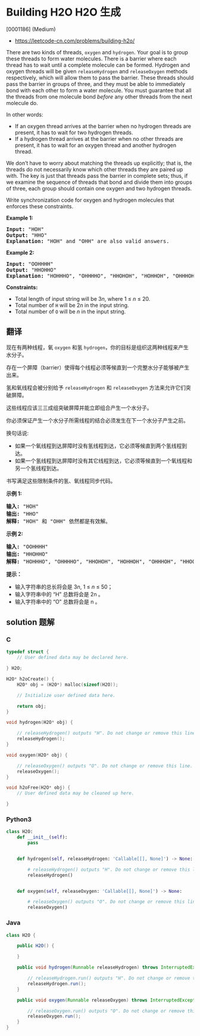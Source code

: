 # Building H2O H2O 生成

[0001186] (Medium)

- https://leetcode-cn.com/problems/building-h2o/

There are two kinds of threads, `oxygen` and `hydrogen`. Your goal is to group these threads to form water molecules. There is a barrier where each thread has to wait until a complete molecule can be formed. Hydrogen and oxygen threads will be given `releaseHydrogen` and `releaseOxygen` methods respectively, which will allow them to pass the barrier. These threads should pass the barrier in groups of three, and they must be able to immediately bond with each other to form a water molecule. You must guarantee that all the threads from one molecule bond _before_ any other threads from the next molecule do.

In other words:

- If an oxygen thread arrives at the barrier when no hydrogen threads are present, it has to wait for two hydrogen threads.
- If a hydrogen thread arrives at the barrier when no other threads are present, it has to wait for an oxygen thread and another hydrogen thread.

We don’t have to worry about matching the threads up explicitly; that is, the threads do not necessarily know which other threads they are paired up with. The key is just that threads pass the barrier in complete sets; thus, if we examine the sequence of threads that bond and divide them into groups of three, each group should contain one oxygen and two hydrogen threads.

Write synchronization code for oxygen and hydrogen molecules that enforces these constraints.

**Example 1:**

<pre><strong>Input: </strong><span id="example-input-1-1">"HOH"</span>
<strong>Output: </strong><span id="example-output-1">"HHO"
<strong>Explanation:</strong> "HOH" and "OHH" are also valid answers.</span>
</pre>

**Example 2:**

<pre><strong>Input: </strong><span id="example-input-1-1">"OOHHHH"</span>
<strong>Output: </strong><span id="example-output-1">"HHOHHO"
<strong>Explanation:</strong> "HOHHHO", "OHHHHO", "HHOHOH", "HOHHOH", "OHHHOH", "HHOOHH", "HOHOHH" and "OHHOHH" are also valid answers.</span>
</pre>

**Constraints:**

- Total length of input string will be 3*n*, where 1 ≤ *n* ≤ 20.
- Total number of `H` will be 2*n* in the input string.
- Total number of `O` will be *n* in the input string.

## 翻译

现在有两种线程，氧 `oxygen` 和氢 `hydrogen`，你的目标是组织这两种线程来产生水分子。

存在一个屏障（barrier）使得每个线程必须等候直到一个完整水分子能够被产生出来。

氢和氧线程会被分别给予 `releaseHydrogen` 和 `releaseOxygen` 方法来允许它们突破屏障。

这些线程应该三三成组突破屏障并能立即组合产生一个水分子。

你必须保证产生一个水分子所需线程的结合必须发生在下一个水分子产生之前。

换句话说:

- 如果一个氧线程到达屏障时没有氢线程到达，它必须等候直到两个氢线程到达。
- 如果一个氢线程到达屏障时没有其它线程到达，它必须等候直到一个氧线程和另一个氢线程到达。

书写满足这些限制条件的氢、氧线程同步代码。

**示例 1:**

<pre><strong>输入: </strong>"HOH"
<strong>输出: </strong>"HHO"
<strong>解释:</strong> "HOH" 和 "OHH" 依然都是有效解。
</pre>

**示例 2:**

<pre><strong>输入: </strong>"OOHHHH"
<strong>输出: </strong>"HHOHHO"
<strong>解释:</strong> "HOHHHO", "OHHHHO", "HHOHOH", "HOHHOH", "OHHHOH", "HHOOHH", "HOHOHH" 和 "OHHOHH" 依然都是有效解。
</pre>

**提示：**

- 输入字符串的总长将会是 3*n*, 1 ≤ *n* ≤ 50；
- 输入字符串中的 “H” 总数将会是 2n 。
- 输入字符串中的 “O” 总数将会是 n 。

## solution 题解

### C

```c
typedef struct {
    // User defined data may be declared here.

} H2O;

H2O* h2oCreate() {
    H2O* obj = (H2O*) malloc(sizeof(H2O));

    // Initialize user defined data here.

    return obj;
}

void hydrogen(H2O* obj) {

    // releaseHydrogen() outputs "H". Do not change or remove this line.
    releaseHydrogen();
}

void oxygen(H2O* obj) {

    // releaseOxygen() outputs "O". Do not change or remove this line.
    releaseOxygen();
}

void h2oFree(H2O* obj) {
    // User defined data may be cleaned up here.

}
```

### Python3

```python
class H2O:
    def __init__(self):
        pass


    def hydrogen(self, releaseHydrogen: 'Callable[[], None]') -> None:

        # releaseHydrogen() outputs "H". Do not change or remove this line.
        releaseHydrogen()


    def oxygen(self, releaseOxygen: 'Callable[[], None]') -> None:

        # releaseOxygen() outputs "O". Do not change or remove this line.
        releaseOxygen()
```

### Java

```java
class H2O {

    public H2O() {

    }

    public void hydrogen(Runnable releaseHydrogen) throws InterruptedException {

        // releaseHydrogen.run() outputs "H". Do not change or remove this line.
        releaseHydrogen.run();
    }

    public void oxygen(Runnable releaseOxygen) throws InterruptedException {

        // releaseOxygen.run() outputs "O". Do not change or remove this line.
		releaseOxygen.run();
    }
}
```
